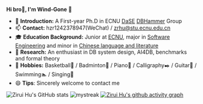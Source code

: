 

**Hi bro:man_with_gua_pi_mao:, I'm Wind-Gone** 👋

- 🌱 **Introduction:** A First-year Ph.D in ECNU [DaSE](http://dase.ecnu.edu.cn/) [DBHammer](https://dbhammer.github.io/) Group
- 📫 **Contact:** hzr1242378947(WeChat) / zrhu@stu.ecnu.edu.cn
- 🎓 **Education Background:** Junior at [ECNU](https://www.ecnu.edu.cn/), major in [Software Engineering](http://www.sei.ecnu.edu.cn/) and minor in [Chinese language and literature](http://www.zhwx.ecnu.edu.cn/)
- 🏫 **Research:** An enthusiast in DB system design, AI4DB, benchmarks and formal theory
- 🐣 **Hobbies:** Basketball🏀 / Badminton🏸 / Piano🎹 / Calligraphy✒️ / Guitar🎸 / Swimming🏊 / Singing🎤
- 😄 **Tips**: Sincerely welcome to contact me 

![Zirui Hu's GitHub stats](https://github-readme-stats.vercel.app/api?username=Wind-Gone&show_icons=true&theme=tokyonight)
<img src="https://github-readme-streak-stats.herokuapp.com/?user=Wind-Gone&theme=tokyonight" alt="mystreak"/>
[![Zirui Hu's github activity graph](https://github-readme-activity-graph.cyclic.app/graph?username=Wind-Gone&theme=react-dark)](https://github.com/ashutosh00710/github-readme-activity-graph)

<!--
**Wind-Gone/Wind-Gone** is a ✨ _special_ ✨ repository because its `README.md` (this file) appears on your GitHub profile.

Here are some ideas to get you started:

- 🔭 I’m currently working on ...
- 🌱 I’m currently learning ...
- 👯 I’m looking to collaborate on ...
- 🤔 I’m looking for help with ...
- 💬 Ask me about ...
- 📫 How to reach me: ...
- 😄 Pronouns: ...
- ⚡ Fun fact: ...
-->
